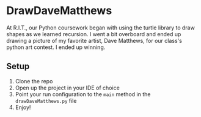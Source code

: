 # DrawDaveMatthews

At R.I.T., our Python coursework began with using the turtle library to draw shapes as we learned recursion. I went a bit overboard and ended up drawing a picture of my favorite artist, Dave Matthews, for our class's python art contest. I ended up winning.

## Setup

1. Clone the repo
2. Open up the project in your IDE of choice
3. Point your run configuration to the `main` method in the `drawDaveMatthews.py` file
4. Enjoy!
